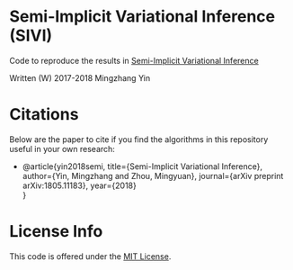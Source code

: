 # Semi-Implicit Variational Inference (SIVI)

Code to reproduce the results in [Semi-Implicit Variational Inference](http://arxiv.org/abs/1805.11183)

Written (W) 2017-2018 Mingzhang Yin

# Citations

Below are the paper to cite if you find the algorithms in this repository useful in your own research:

* @article{yin2018semi,
  title={Semi-Implicit Variational Inference}, 
  author={Yin, Mingzhang and Zhou, Mingyuan}, 
  journal={arXiv preprint arXiv:1805.11183}, 
  year={2018}  
}


# License Info

This code is offered under the [MIT License](https://opensource.org/licenses/MIT).

